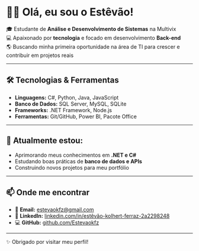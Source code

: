 # 👨‍💻 Olá, eu sou o Estêvão!  

🎓 Estudante de **Análise e Desenvolvimento de Sistemas** na Multivix  
💻 Apaixonado por **tecnologia** e focado em desenvolvimento **Back-end**  
🌎 Buscando minha primeira oportunidade na área de TI para crescer e contribuir em projetos reais  

---

## 🛠️ Tecnologias & Ferramentas  
- **Linguagens:** C#, Python, Java, JavaScript  
- **Banco de Dados:** SQL Server, MySQL, SQLite  
- **Frameworks:** .NET Framework, Node.js  
- **Ferramentas:** Git/GitHub, Power BI, Pacote Office  

---

## 🌱 Atualmente estou:  
- Aprimorando meus conhecimentos em **.NET e C#**  
- Estudando boas práticas de **banco de dados e APIs**  
- Construindo novos projetos para meu portfólio  

---

## 📫 Onde me encontrar  
- 📧 **Email:** [estevaokfz@gmail.com](mailto:estevaokfz@gmail.com)  
- 🔗 **LinkedIn:** [linkedin.com/in/estêvão-kolhert-ferraz-2a2298248](https://www.linkedin.com/in/est%C3%AAv%C3%A3o-kolhert-ferraz-2a2298248/)  
- 💻 **GitHub:** [github.com/Estevaokfz](https://github.com/Estevaokfz)  

---

✨ Obrigado por visitar meu perfil!  

